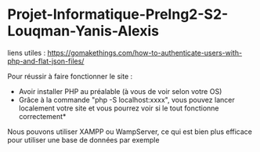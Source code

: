 # Projet-Informatique-PreIng2-S2-Louqman-Yanis-Alexis
liens utiles :
https://gomakethings.com/how-to-authenticate-users-with-php-and-flat-json-files/




Pour réussir à faire fonctionner le site :
- Avoir installer PHP au préalable (à vous de voir selon votre OS)
- Grâce à la commande "php -S localhost:xxxx", vous pouvez lancer localement votre site et vous pourrez voir si le tout fonctionne correctement*

Nous pouvons utiliser XAMPP ou WampServer, ce qui est bien plus efficace pour utiliser une base de données par exemple
